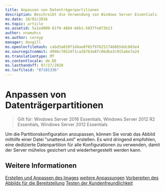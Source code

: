 ```yaml
---
title: Anpassen von Datenträgerpartitionen
description: Beschreibt die Verwendung von Windows Server Essentials
ms.date: 10/03/2016
ms.topic: article
ms.assetid: 5a1ed009-81f0-4884-b6b1-5037fe873b13
author: nnamuhcs
ms.author: coreyp
manager: dongill
ms.openlocfilehash: cabd3a010f1d4ae0f01f9762517468b5ddc603e4
ms.sourcegitcommit: d99bc78524f1ca287b3e8fc06dba3c915a6e7a24
ms.translationtype: MT
ms.contentlocale: de-DE
ms.lasthandoff: 07/27/2020
ms.locfileid: "87181336"
---
```

# <a name="customize-disk-partitions"></a>Anpassen von Datenträgerpartitionen

>Gilt für: Windows Server 2016 Essentials, Windows Server 2012 R2 Essentials, Windows Server 2012 Essentials

Um die Partitionskonfiguration anzupassen, können Sie vorab das Abbild mithilfe einer Datei "unattend.xml" erstellen. Es wird dringend empfohlen, eine dedizierte Datenpartition für alle Konfigurationen zu verwenden, damit der Server mühelos gesichert und wiederhergestellt werden kann.

## <a name="see-also"></a>Weitere Informationen
 [Erstellen und Anpassen des Images](Creating-and-Customizing-the-Image.md) [weitere Anpassungen](Additional-Customizations.md) [Vorbereiten des Abbilds für die Bereitstellung](Preparing-the-Image-for-Deployment.md) [Testen der Kundenfreundlichkeit](Testing-the-Customer-Experience.md)